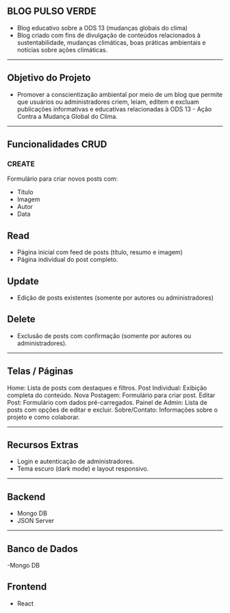 ## BLOG PULSO VERDE
- Blog educativo sobre a ODS 13 (mudanças globais do clima)
- Blog criado com fins de divulgação de conteúdos relacionados à sustentabilidade, mudanças climáticas, boas práticas ambientais e notícias sobre ações climáticas.
---

## Objetivo do Projeto
- Promover a conscientização ambiental por meio de um blog que permite que usuários ou administradores criem, leiam, editem e excluam publicações informativas e educativas relacionadas à ODS 13 - Ação Contra a Mudança Global do Clima.
---

## Funcionalidades CRUD
### CREATE
Formulário para criar novos posts com:
- Título
- Imagem
- Autor
- Data

## Read
- Página inicial com feed de posts (título, resumo e imagem)
- Página individual do post completo.

## Update
- Edição de posts existentes (somente por autores ou administradores)

## Delete
- Exclusão de posts com confirmação (somente por autores ou administradores).

---

## Telas / Páginas
Home: Lista de posts com destaques e filtros.
Post Individual: Exibição completa do conteúdo.
Nova Postagem: Formulário para criar post.
Editar Post: Formulário com dados pré-carregados.
Painel de Admin: Lista de posts com opções de editar e excluir.
Sobre/Contato: Informações sobre o projeto e como colaborar.

---
## Recursos Extras
- Login e autenticação de administradores.
- Tema escuro (dark mode) e layout responsivo.
---

## Backend 
- Mongo DB
- JSON Server
---

## Banco de Dados
-Mongo DB

## Frontend
- React
